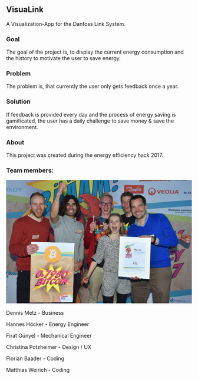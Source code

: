 ## VisuaLink
A Visualization-App for the Danfoss Link System.

### Goal
The goal of the project is, to display the current energy consumption and the history to motivate the user to save energy.

### Problem
The problem is, that currently the user only gets feedback once a year.

### Solution
If feedback is provided every day and the process of energy saving is gamificated,
the user has a daily challenge to save money & save the environment.

### About
This project was created during the energy efficiency hack 2017.

### Team members:

![The Team](https://raw.githubusercontent.com/flobaader/VisuaLink/master/team.jpg)

Dennis Metz - Business

Hannes Höcker - Energy Engineer

Firat Günyel - Mechanical Engineer

Christina Potzheimer - Design / UX

Florian Baader - Coding

Matthias Weirich - Coding

